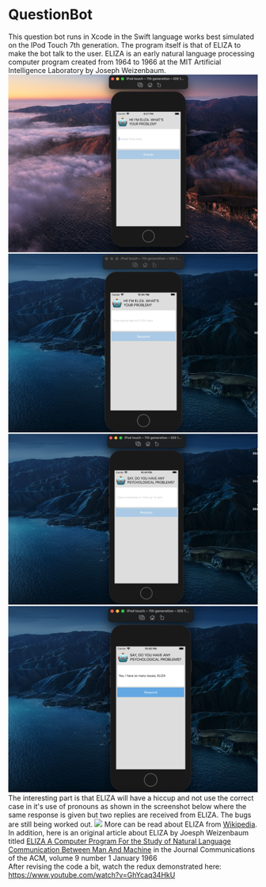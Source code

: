 # QuestionBot
This question bot runs in Xcode in the Swift language works best simulated on the IPod Touch 7th generation. The program itself is that of ELIZA to make the bot talk to the user. ELIZA is an early natural language processing computer program created from 1964 to 1966 at the MIT Artificial Intelligence Laboratory by Joseph Weizenbaum.
<img src="ELIZA.png" />
<img src="ELIZA1.png" />
<img src="ELIZA2.png" />
<img src="ELIZA3.png" />
The interesting part is that ELIZA will have a hiccup and not use the correct case in it's use of pronouns as shown in the screenshot below where the same response is given but two replies are received from ELIZA. The bugs are still being worked out.
<img src="ELIZA4.png" />
More can be read about ELIZA from <a href="https://en.wikipedia.org/wiki/ELIZA">Wikipedia</a>.
<br>
In addition, here is an original article about ELIZA by Joesph Weizenbaum titled <a href="https://web.stanford.edu/class/linguist238/p36-weizenabaum.pdf">ELIZA A Computer Program For the Study of Natural Language Communication Between Man And Machine</a> in the Journal Communications of the ACM, volume 9 number 1 January 1966 
<br>
After revising the code a bit, watch the redux demonstrated here: https://www.youtube.com/watch?v=GhYcaq34HkU
